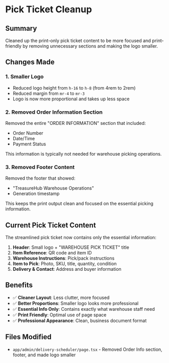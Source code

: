 # Pick Ticket Cleanup

## Summary
Cleaned up the print-only pick ticket content to be more focused and print-friendly by removing unnecessary sections and making the logo smaller.

## Changes Made

### 1. Smaller Logo
- Reduced logo height from `h-16` to `h-8` (from 4rem to 2rem)
- Reduced margin from `mr-4` to `mr-3`
- Logo is now more proportional and takes up less space

### 2. Removed Order Information Section
Removed the entire "ORDER INFORMATION" section that included:
- Order Number
- Date/Time
- Payment Status

This information is typically not needed for warehouse picking operations.

### 3. Removed Footer Content
Removed the footer that showed:
- "TreasureHub Warehouse Operations"
- Generation timestamp

This keeps the print output clean and focused on the essential picking information.

## Current Pick Ticket Content
The streamlined pick ticket now contains only the essential information:

1. **Header**: Small logo + "WAREHOUSE PICK TICKET" title
2. **Item Reference**: QR code and item ID
3. **Warehouse Instructions**: Pick/pack instructions
4. **Item to Pick**: Photo, SKU, title, quantity, condition
5. **Delivery & Contact**: Address and buyer information

## Benefits
- ✅ **Cleaner Layout**: Less clutter, more focused
- ✅ **Better Proportions**: Smaller logo looks more professional
- ✅ **Essential Info Only**: Contains exactly what warehouse staff need
- ✅ **Print Friendly**: Optimal use of page space
- ✅ **Professional Appearance**: Clean, business document format

## Files Modified
- `app/admin/delivery-scheduler/page.tsx` - Removed Order Info section, footer, and made logo smaller
